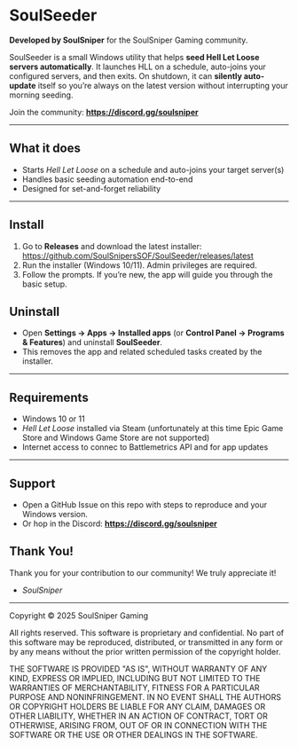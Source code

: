 # SoulSeeder

**Developed by SoulSniper** for the SoulSniper Gaming community.

SoulSeeder is a small Windows utility that helps **seed Hell Let Loose servers automatically**. It launches HLL on a schedule, auto-joins your configured servers, and then exits. On shutdown, it can **silently auto-update** itself so you’re always on the latest version without interrupting your morning seeding.

Join the community: **https://discord.gg/soulsniper**

---

## What it does
- Starts *Hell Let Loose* on a schedule and auto-joins your target server(s)
- Handles basic seeding automation end-to-end
- Designed for set-and-forget reliability

---

## Install
1. Go to **Releases** and download the latest installer:  
   https://github.com/SoulSnipersSOF/SoulSeeder/releases/latest
2. Run the installer (Windows 10/11). Admin privileges are required.
3. Follow the prompts. If you’re new, the app will guide you through the basic setup.

## Uninstall
- Open **Settings → Apps → Installed apps** (or **Control Panel → Programs & Features**) and uninstall **SoulSeeder**.  
- This removes the app and related scheduled tasks created by the installer.

---

## Requirements
- Windows 10 or 11
- *Hell Let Loose* installed via Steam (unfortunately at this time Epic Game Store and Windows Game Store are not supported)
- Internet access to connec to Battlemetrics API and for app updates

---

## Support
- Open a GitHub Issue on this repo with steps to reproduce and your Windows version.
- Or hop in the Discord: **https://discord.gg/soulsniper**

## Thank You!
Thank you for your contribution to our community! We truly appreciate it! 
- *SoulSniper*

---

Copyright © 2025 SoulSniper Gaming

All rights reserved. This software is proprietary and confidential. No part of this software may be reproduced, distributed, or transmitted in any form or by any means without the prior written permission of the copyright holder.

THE SOFTWARE IS PROVIDED "AS IS", WITHOUT WARRANTY OF ANY KIND, EXPRESS OR IMPLIED, INCLUDING BUT NOT LIMITED TO THE WARRANTIES OF MERCHANTABILITY, FITNESS FOR A PARTICULAR PURPOSE AND NONINFRINGEMENT. IN NO EVENT SHALL THE AUTHORS OR COPYRIGHT HOLDERS BE LIABLE FOR ANY CLAIM, DAMAGES OR OTHER LIABILITY, WHETHER IN AN ACTION OF CONTRACT, TORT OR OTHERWISE, ARISING FROM, OUT OF OR IN CONNECTION WITH THE SOFTWARE OR THE USE OR OTHER DEALINGS IN THE SOFTWARE.
